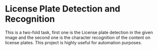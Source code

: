 # License Plate Detection and Recognition
This is a two-fold task, first one is the License plate detection in the given image and the second one is the character recognition of the content on license plates. This project is highly useful for automation purposes.
